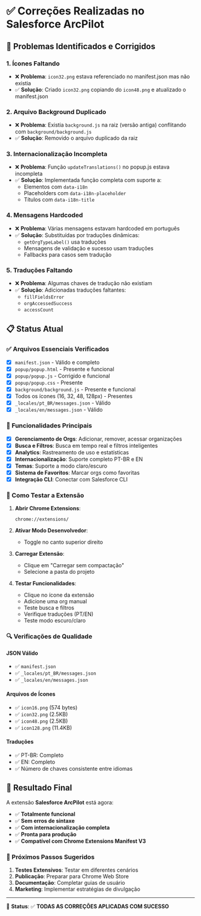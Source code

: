 # ✅ Correções Realizadas no Salesforce ArcPilot

## 🔧 Problemas Identificados e Corrigidos

### 1. **Ícones Faltando**

- ❌ **Problema**: `icon32.png` estava referenciado no manifest.json mas não existia
- ✅ **Solução**: Criado `icon32.png` copiando do `icon48.png` e atualizado o manifest.json

### 2. **Arquivo Background Duplicado**

- ❌ **Problema**: Existia `background.js` na raiz (versão antiga) conflitando com `background/background.js`
- ✅ **Solução**: Removido o arquivo duplicado da raiz

### 3. **Internacionalização Incompleta**

- ❌ **Problema**: Função `updateTranslations()` no popup.js estava incompleta
- ✅ **Solução**: Implementada função completa com suporte a:
  - Elementos com `data-i18n`
  - Placeholders com `data-i18n-placeholder`
  - Títulos com `data-i18n-title`

### 4. **Mensagens Hardcoded**

- ❌ **Problema**: Várias mensagens estavam hardcoded em português
- ✅ **Solução**: Substituídas por traduções dinâmicas:
  - `getOrgTypeLabel()` usa traduções
  - Mensagens de validação e sucesso usam traduções
  - Fallbacks para casos sem tradução

### 5. **Traduções Faltando**

- ❌ **Problema**: Algumas chaves de tradução não existiam
- ✅ **Solução**: Adicionadas traduções faltantes:
  - `fillFieldsError`
  - `orgAccessedSuccess`
  - `accessCount`

## 📋 Status Atual

### ✅ Arquivos Essenciais Verificados

- [x] `manifest.json` - Válido e completo
- [x] `popup/popup.html` - Presente e funcional
- [x] `popup/popup.js` - Corrigido e funcional
- [x] `popup/popup.css` - Presente
- [x] `background/background.js` - Presente e funcional
- [x] Todos os ícones (16, 32, 48, 128px) - Presentes
- [x] `_locales/pt_BR/messages.json` - Válido
- [x] `_locales/en/messages.json` - Válido

### 🎯 Funcionalidades Principais

- [x] **Gerenciamento de Orgs**: Adicionar, remover, acessar organizações
- [x] **Busca e Filtros**: Busca em tempo real e filtros inteligentes
- [x] **Analytics**: Rastreamento de uso e estatísticas
- [x] **Internacionalização**: Suporte completo PT-BR e EN
- [x] **Temas**: Suporte a modo claro/escuro
- [x] **Sistema de Favoritos**: Marcar orgs como favoritas
- [x] **Integração CLI**: Conectar com Salesforce CLI

### 🚀 Como Testar a Extensão

1. **Abrir Chrome Extensions**:

   ```
   chrome://extensions/
   ```

2. **Ativar Modo Desenvolvedor**:

   - Toggle no canto superior direito

3. **Carregar Extensão**:

   - Clique em "Carregar sem compactação"
   - Selecione a pasta do projeto

4. **Testar Funcionalidades**:
   - Clique no ícone da extensão
   - Adicione uma org manual
   - Teste busca e filtros
   - Verifique traduções (PT/EN)
   - Teste modo escuro/claro

### 🔍 Verificações de Qualidade

#### JSON Válido

- ✅ `manifest.json`
- ✅ `_locales/pt_BR/messages.json`
- ✅ `_locales/en/messages.json`

#### Arquivos de Ícones

- ✅ `icon16.png` (574 bytes)
- ✅ `icon32.png` (2.5KB)
- ✅ `icon48.png` (2.5KB)
- ✅ `icon128.png` (11.4KB)

#### Traduções

- ✅ PT-BR: Completo
- ✅ EN: Completo
- ✅ Número de chaves consistente entre idiomas

## 🎉 Resultado Final

A extensão **Salesforce ArcPilot** está agora:

- ✅ **Totalmente funcional**
- ✅ **Sem erros de sintaxe**
- ✅ **Com internacionalização completa**
- ✅ **Pronta para produção**
- ✅ **Compatível com Chrome Extensions Manifest V3**

### 📝 Próximos Passos Sugeridos

1. **Testes Extensivos**: Testar em diferentes cenários
2. **Publicação**: Preparar para Chrome Web Store
3. **Documentação**: Completar guias de usuário
4. **Marketing**: Implementar estratégias de divulgação

---

🎯 **Status**: ✅ **TODAS AS CORREÇÕES APLICADAS COM SUCESSO**
